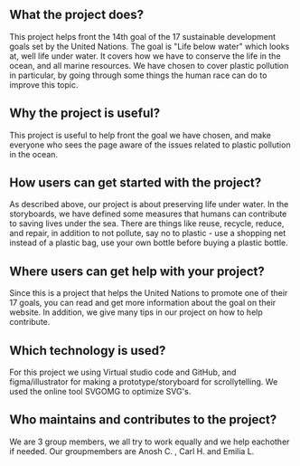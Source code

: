 ## What the project does?
This project helps front the 14th goal of the 17 sustainable development goals set by the United Nations. The goal is "Life below water" which looks at, well life under water. It covers how we have to conserve the life in the ocean, and all marine resources. We have chosen to cover plastic pollution in particular, by going through some things the human race can do to improve this topic. 

## Why the project is useful?
This project is useful to help front the goal we have chosen, and make everyone who sees the page aware of the issues related to plastic pollution in the ocean.

## How users can get started with the project?
As described above, our project is about preserving life under water. In the storyboards, we have defined some measures that humans can contribute to saving lives under the sea. There are things like reuse, recycle, reduce, and repair, in addition to not pollute, say no to plastic - use a shopping net instead of a plastic bag, use your own bottle before buying a plastic bottle.   

## Where users can get help with your project?
Since this is a project that helps the United Nations to promote one of their 17 goals, you can read and get more information about the goal on their website. In addition, we give many tips in our project on how to help contribute.

## Which technology is used?
For this project we using Virtual studio code and GitHub, and figma/illustrator for making a prototype/storyboard for scrollytelling. We used the online tool SVGOMG to optimize SVG's.

## Who maintains and contributes to the project?
We are 3 group members, we all try to work equally and we help eachother if needed. Our groupmembers are Anosh C. , Carl H. and Emilia L.